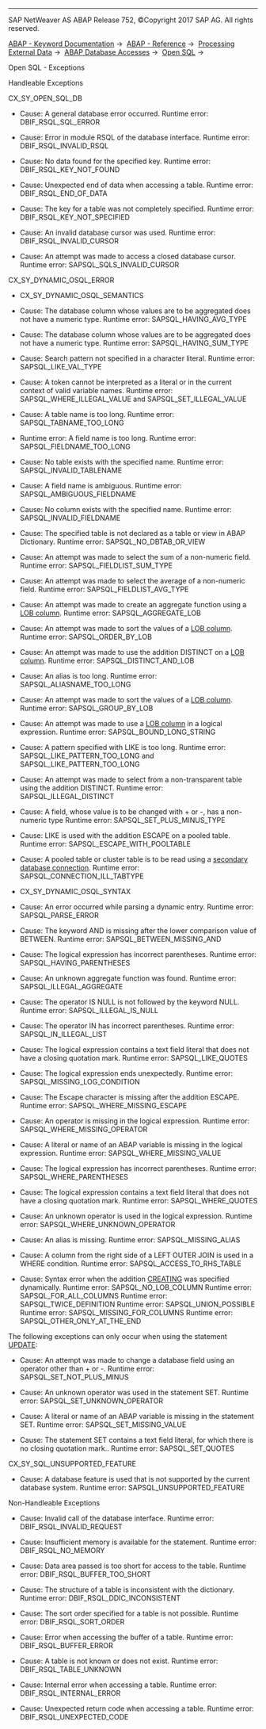   

* * *

SAP NetWeaver AS ABAP Release 752, ©Copyright 2017 SAP AG. All rights reserved.

[ABAP - Keyword Documentation](https://help.sap.com/doc/abapdocu_752_index_htm/7.52/en-US/abenabap.htm) →  [ABAP - Reference](https://help.sap.com/doc/abapdocu_752_index_htm/7.52/en-US/abenabap_reference.htm) →  [Processing External Data](https://help.sap.com/doc/abapdocu_752_index_htm/7.52/en-US/abenabap_language_external_data.htm) →  [ABAP Database Accesses](https://help.sap.com/doc/abapdocu_752_index_htm/7.52/en-US/abenabap_sql.htm) →  [Open SQL](https://help.sap.com/doc/abapdocu_752_index_htm/7.52/en-US/abenopensql.htm) → 

Open SQL - Exceptions

Handleable Exceptions

CX\_SY\_OPEN\_SQL\_DB

-   Cause: A general database error occurred.
    Runtime error: DBIF\_RSQL\_SQL\_ERROR
    
-   Cause: Error in module RSQL of the database interface.
    Runtime error: DBIF\_RSQL\_INVALID\_RSQL
    
-   Cause: No data found for the specified key.
    Runtime error: DBIF\_RSQL\_KEY\_NOT\_FOUND
    
-   Cause: Unexpected end of data when accessing a table.
    Runtime error: DBIF\_RSQL\_END\_OF\_DATA
    
-   Cause: The key for a table was not completely specified.
    Runtime error: DBIF\_RSQL\_KEY\_NOT\_SPECIFIED
    
-   Cause: An invalid database cursor was used.
    Runtime error: DBIF\_RSQL\_INVALID\_CURSOR
    
-   Cause: An attempt was made to access a closed database cursor.
    Runtime error: SAPSQL\_SQLS\_INVALID\_CURSOR
    

CX\_SY\_DYNAMIC\_OSQL\_ERROR

-   CX\_SY\_DYNAMIC\_OSQL\_SEMANTICS
    

-   Cause: The database column whose values are to be aggregated does not have a numeric type.
    Runtime error: SAPSQL\_HAVING\_AVG\_TYPE

-   Cause: The database column whose values are to be aggregated does not have a numeric type.
    Runtime error: SAPSQL\_HAVING\_SUM\_TYPE

-   Cause: Search pattern not specified in a character literal.
    Runtime error: SAPSQL\_LIKE\_VAL\_TYPE

-   Cause: A token cannot be interpreted as a literal or in the current context of valid variable names.
    Runtime error: SAPSQL\_WHERE\_ILLEGAL\_VALUE and SAPSQL\_SET\_ILLEGAL\_VALUE

-   Cause: A table name is too long.
    Runtime error: SAPSQL\_TABNAME\_TOO\_LONG

-   Runtime error: A field name is too long.
    Runtime error: SAPSQL\_FIELDNAME\_TOO\_LONG

-   Cause: No table exists with the specified name.
    Runtime error: SAPSQL\_INVALID\_TABLENAME

-   Cause: A field name is ambiguous.
    Runtime error: SAPSQL\_AMBIGUOUS\_FIELDNAME

-   Cause: No column exists with the specified name.
    Runtime error: SAPSQL\_INVALID\_FIELDNAME

-   Cause: The specified table is not declared as a table or view in ABAP Dictionary.
    Runtime error: SAPSQL\_NO\_DBTAB\_OR\_VIEW

-   Cause: An attempt was made to select the sum of a non-numeric field.
    Runtime error: SAPSQL\_FIELDLIST\_SUM\_TYPE

-   Cause: An attempt was made to select the average of a non-numeric field.
    Runtime error: SAPSQL\_FIELDLIST\_AVG\_TYPE

-   Cause: An attempt was made to create an aggregate function using a [LOB column](https://help.sap.com/doc/abapdocu_752_index_htm/7.52/en-US/abenlob_glosry.htm "Glossary Entry").
    Runtime error: SAPSQL\_AGGREGATE\_LOB

-   Cause: An attempt was made to sort the values of a [LOB column](https://help.sap.com/doc/abapdocu_752_index_htm/7.52/en-US/abenlob_glosry.htm "Glossary Entry").
    Runtime error: SAPSQL\_ORDER\_BY\_LOB

-   Cause: An attempt was made to use the addition DISTINCT on a [LOB column](https://help.sap.com/doc/abapdocu_752_index_htm/7.52/en-US/abenlob_glosry.htm "Glossary Entry").
    Runtime error: SAPSQL\_DISTINCT\_AND\_LOB

-   Cause: An alias is too long.
    Runtime error: SAPSQL\_ALIASNAME\_TOO\_LONG

-   Cause: An attempt was made to sort the values of a [LOB column](https://help.sap.com/doc/abapdocu_752_index_htm/7.52/en-US/abenlob_glosry.htm "Glossary Entry").
    Runtime error: SAPSQL\_GROUP\_BY\_LOB

-   Cause: An attempt was made to use a [LOB column](https://help.sap.com/doc/abapdocu_752_index_htm/7.52/en-US/abenlob_glosry.htm "Glossary Entry") in a logical expression.
    Runtime error: SAPSQL\_BOUND\_LONG\_STRING

-   Cause: A pattern specified with LIKE is too long.
    Runtime error: SAPSQL\_LIKE\_PATTERN\_TOO\_LONG and SAPSQL\_LIKE\_PATTERN\_TOO\_LONG

-   Cause: An attempt was made to select from a non-transparent table using the addition DISTINCT.
    Runtime error: SAPSQL\_ILLEGAL\_DISTINCT

-   Cause: A field, whose value is to be changed with + or \-, has a non-numeric type
    Runtime error: SAPSQL\_SET\_PLUS\_MINUS\_TYPE

-   Cause: LIKE is used with the addition ESCAPE on a pooled table.
    Runtime error: SAPSQL\_ESCAPE\_WITH\_POOLTABLE

-   Cause: A pooled table or cluster table is to be read using a [secondary database connection](https://help.sap.com/doc/abapdocu_752_index_htm/7.52/en-US/abensecondary_db_connection_glosry.htm "Glossary Entry").
    Runtime error: SAPSQL\_CONNECTION\_ILL\_TABTYPE

-   CX\_SY\_DYNAMIC\_OSQL\_SYNTAX
    

-   Cause: An error occurred while parsing a dynamic entry.
    Runtime error: SAPSQL\_PARSE\_ERROR

-   Cause: The keyword AND is missing after the lower comparison value of BETWEEN.
    Runtime error: SAPSQL\_BETWEEN\_MISSING\_AND

-   Cause: The logical expression has incorrect parentheses.
    Runtime error: SAPSQL\_HAVING\_PARENTHESES

-   Cause: An unknown aggregate function was found.
    Runtime error: SAPSQL\_ILLEGAL\_AGGREGATE

-   Cause: The operator IS NULL is not followed by the keyword NULL.
    Runtime error: SAPSQL\_ILLEGAL\_IS\_NULL

-   Cause: The operator IN has incorrect parentheses.
    Runtime error: SAPSQL\_IN\_ILLEGAL\_LIST

-   Cause: The logical expression contains a text field literal that does not have a closing quotation mark.
    Runtime error: SAPSQL\_LIKE\_QUOTES

-   Cause: The logical expression ends unexpectedly.
    Runtime error: SAPSQL\_MISSING\_LOG\_CONDITION

-   Cause: The Escape character is missing after the addition ESCAPE.
    Runtime error: SAPSQL\_WHERE\_MISSING\_ESCAPE

-   Cause: An operator is missing in the logical expression.
    Runtime error: SAPSQL\_WHERE\_MISSING\_OPERATOR

-   Cause: A literal or name of an ABAP variable is missing in the logical expression.
    Runtime error: SAPSQL\_WHERE\_MISSING\_VALUE

-   Cause: The logical expression has incorrect parentheses.
    Runtime error: SAPSQL\_WHERE\_PARENTHESES

-   Cause: The logical expression contains a text field literal that does not have a closing quotation mark.
    Runtime error: SAPSQL\_WHERE\_QUOTES

-   Cause: An unknown operator is used in the logical expression.
    Runtime error: SAPSQL\_WHERE\_UNKNOWN\_OPERATOR

-   Cause: An alias is missing.
    Runtime error: SAPSQL\_MISSING\_ALIAS

-   Cause: A column from the right side of a LEFT OUTER JOIN is used in a WHERE condition.
    Runtime error: SAPSQL\_ACCESS\_TO\_RHS\_TABLE

-   Cause: Syntax error when the addition [CREATING](https://help.sap.com/doc/abapdocu_752_index_htm/7.52/en-US/abapselect_creating.htm) was specified dynamically.
    Runtime error: SAPSQL\_NO\_LOB\_COLUMN
    Runtime error: SAPSQL\_FOR\_ALL\_COLUMNS
    Runtime error: SAPSQL\_TWICE\_DEFINITION
    Runtime error: SAPSQL\_UNION\_POSSIBLE
    Runtime error: SAPSQL\_MISSING\_FOR\_COLUMNS
    Runtime error: SAPSQL\_OTHER\_ONLY\_AT\_THE\_END
    

The following exceptions can only occur when using the statement [UPDATE](https://help.sap.com/doc/abapdocu_752_index_htm/7.52/en-US/abapupdate.htm):

-   Cause: An attempt was made to change a database field using an operator other than + or \-.
    Runtime error: SAPSQL\_SET\_NOT\_PLUS\_MINUS
    
-   Cause: An unknown operator was used in the statement SET.
    Runtime error: SAPSQL\_SET\_UNKNOWN\_OPERATOR
    
-   Cause: A literal or name of an ABAP variable is missing in the statement SET.
    Runtime error: SAPSQL\_SET\_MISSING\_VALUE
    
-   Cause: The statement SET contains a text field literal, for which there is no closing quotation mark..
    Runtime error: SAPSQL\_SET\_QUOTES
    

CX\_SY\_SQL\_UNSUPPORTED\_FEATURE

-   Cause: A database feature is used that is not supported by the current database system.
    Runtime error: SAPSQL\_UNSUPPORTED\_FEATURE
    

Non-Handleable Exceptions

-   Cause: Invalid call of the database interface.
    Runtime error: DBIF\_RSQL\_INVALID\_REQUEST
    
-   Cause: Insufficient memory is available for the statement.
    Runtime error: DBIF\_RSQL\_NO\_MEMORY
    
-   Cause: Data area passed is too short for access to the table.
    Runtime error: DBIF\_RSQL\_BUFFER\_TOO\_SHORT
    
-   Cause: The structure of a table is inconsistent with the dictionary.
    Runtime error: DBIF\_RSQL\_DDIC\_INCONSISTENT
    
-   Cause: The sort order specified for a table is not possible.
    Runtime error: DBIF\_RSQL\_SORT\_ORDER
    
-   Cause: Error when accessing the buffer of a table.
    Runtime error: DBIF\_RSQL\_BUFFER\_ERROR
    
-   Cause: A table is not known or does not exist.
    Runtime error: DBIF\_RSQL\_TABLE\_UNKNOWN
    
-   Cause: Internal error when accessing a table.
    Runtime error: DBIF\_RSQL\_INTERNAL\_ERROR
    
-   Cause: Unexpected return code when accessing a table.
    Runtime error: DBIF\_RSQL\_UNEXPECTED\_CODE